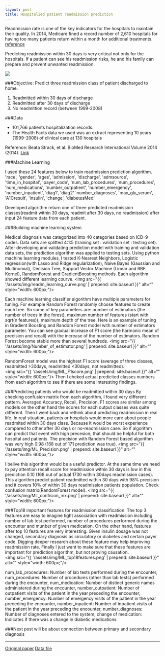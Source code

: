 ```yaml
---
layout: post
title: Hospitalied patient readmission prediction
---
```


Readmission rate is one of the key indicators for the hospitals to maintain their quality.
In 2014, Medicare fined a record number of 2,610 hospitals  for having too many patients return within a month for additional treatments.
[reference](http://kaiserhealthnews.org/news/medicare-readmissions-penalties-2015/)

Predicting readmission within 30 days is very critical not only for the hospitals. If a patient can see his readmission risks, he and his family can prepare and prevent unwanted readmission.

<img src="{{ '/assets/img/readmission.jpg' | prepend: site.baseurl }}">

###Objective: Predict three readmission class of patient discharged to home.

1. Readmitted within 30 days of discharge
2. Readmitted after 30 days of discharge
3. No readmittion record (between 1999-2008)


###Data

* 101,766 patients hospitalization records.
* The Health Facts data we used was an extract representing 10 years (1999–2008) of clinical care at 130 hospitals

Reference:
Beata Strack, et al.
BioMed Research International Volume 2014 (2014).
[Link](http://www.hindawi.com/journals/bmri/2014/781670/)


###Machine Learning

I used these 24 features below to train readmission prediction algorithm. 
'race', 'gender', 'ages', 'admission', 'discharge', 'admsource', 'time_in_hospital', 'payer_code', 'num_lab_procedures', 'num_procedures', 'num_medications', 'number_outpatient', 'number_emergency', 'number_inpatient', 'diag1', 'diag2' 'number_diagnoses', 'max_glu_serum', 'A1Cresult', 'insulin', 'change', 'diabetesMed'


Developed algorithm return one of three predicted readmission classes(readmit within 30 days, readmit after 30 days, no readmission) after input 24 feature data from each patient.

###Building machine learning system

Medical diagnosis was categorized into 40 categories based on ICD-9 codes. 
Data sets are splitted 4:1:5 (training set : validation set : testing set). After developing and validating prediction model with training and validation data sets, the prediction algorithm was applied to testing sets. Using python machine learning modules, I tested K-Nearest Neighbors, Logistic regression(with Lasso and Ridge regularization), Naive Bayes (Gaussian and Multinomial), Decision Tree, Support Vector Machine (Linear and RBF Kernel), RandomForest and GradientBoosting methods. Each algorithm showed different learning courve.
<img src="{{ '/assets/img/readm_learning_curve.png' | prepend: site.baseurl }}" alt=“" style="width: 600px;"/>

Each machine learning classifier algorithm have multiple parameters for tuning. For example Random Forest randomly choose features to create each tree. So some of key parameters are: number of estimators (the number of trees in the forest), maximum number of features (start with sqrt(n features)), maximum depth of the tree.
Here is an example of tuning in Gradient Boosting and Random Forest model with number of estimators parameter. You can see gradual increase of F1 score (the harmonic mean of precision and recall) with the increase of the number of estimators. Random Forest become stable more than several hundreds. 
<img src="{{ '/assets/img/Number_of_estimator.png' | prepend: site.baseurl }}" alt=“" style="width: 600px;"/>

RandomForest model was the highest F1 score (average of three classes, readmitted >30days, readmitted <30days, not readmitted).    
<img src="{{ '/assets/img/ML_F1score.png' | prepend: site.baseurl }}" alt=“" style="width: 600px;"/>
Then I cheked actual predicited classes numbers from each algorithm to see if there are some interesting findings.

###Predicting patients who would be readmitted within 30 days 
By checking confusion matrix from each algorithm, I found very different pattern. Averaged Accuracy, Recall, Precision, F1 scores are similar among models on the other hand the scores for each output classes was quite different. Then I went back and rethink about predicting readmission in real life.
In real situation, patients or hospitals would more care about people readmited within 30 days class. Because it would be worst experience compared to other after 30 days or no-readmission case. So if algorithm can predict that event with high precesion, that should be helpful for both hospital and patients.
The precision with Random Forest based algorithm was very high 0.98 (168 out of 171 prediction was true).
<img src="{{ '/assets/img/ML_Precision.png' | prepend: site.baseurl }}" alt=“" style="width: 600px;"/>

I belive this algorithm would be a useful predictor.
At the same time we need to pay attention recall score for readmission within 30 days is low in this prediction 0.10 (168 out of actual 1730 within 30days readmission cases).
This algorithm predict patient readmitted within 30 days with 98% precision and it covers 10% of within 30 days readmission patients population. 
Check confusion matrix(RandomForest model).
<img src="{{ '/assets/img/ML_confision_mx.png' | prepend: site.baseurl }}" alt=“" style="width: 600px;"/>


###Top18 important features for readmission classification.
The top 3 features are easy to imagine tight association with readmission including number of lab test performed, number of procedures performed during the encounter and munber of given medication. On the other hand, features after top 10 features are very interesting. Given insulin dosage was not changed, secondary diagnosis as circulatory or diabetes and certain payer code. Digging deeper research about these feature may help improving readmission rate. Finally I just want to make sure that these features are important for prediction algorithm, but not proving causation.  
<img src="{{ '/assets/img/ML_top18features.png' | prepend: site.baseurl }}" alt=“" style="width: 600px;"/>


num_lab_procedures: Number of lab tests performed during the encounter, 
num_procedures: Number of procedures (other than lab tests) performed during the encounter, 
num_medication: Number of distinct generic names administered during the encounter, 
number_outpatient: Number of outpatient visits of the patient in the year preceding the encounter, 
number_emergency: Number of emergency visits of the patient in the year preceding the encounter, 
number_inpatient: Number of inpatient visits of the patient in the year preceding the encounter, 
number_diagnoses: Number of diagnoses entered to the system, 
change of medication: Indicates if there was a change in diabetic medications
      

###Next post will be about connection between primary and secondary diagnosis

-------------------------------------
[Original paper](http://www.hindawi.com/journals/bmri/2014/781670/)
[Data file](https://archive.ics.uci.edu/ml/datasets/Diabetes+130-US+hospitals+for+years+1999-2008)





